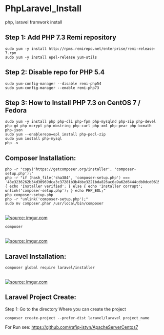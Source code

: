 # PhpLaravel_Install
php, laravel framwork install

Step 1: Add PHP 7.3 Remi repository
---------------------------------------

    sudo yum -y install http://rpms.remirepo.net/enterprise/remi-release-7.rpm 
    sudo yum -y install epel-release yum-utils


Step 2: Disable repo for PHP 5.4
------------------------------------

    sudo yum-config-manager --disable remi-php54
    sudo yum-config-manager --enable remi-php73

Step 3: How to Install PHP 7.3 on CentOS 7 / Fedora
-------------------------------------------------------

    sudo yum -y install php php-cli php-fpm php-mysqlnd php-zip php-devel php-gd php-mcrypt php-mbstring php-curl php-xml php-pear php-bcmath php-json
    sudo yum --enablerepo=epl install php-pecl-zip
    sudo yum install php-mysql
    php -v



Composer Installation:
-----------------------------
    php -r "copy('https://getcomposer.org/installer', 'composer-setup.php');"
    php -r "if (hash_file('sha384', 'composer-setup.php') === '48e3236262b34d30969dca3c37281b3b4bbe3221bda826ac6a9a62d6444cdb0dcd0615698a5cbe587c3f0fe57a54d8f5') { echo 'Installer verified'; } else { echo 'Installer corrupt'; unlink('composer-setup.php'); } echo PHP_EOL;"
    php composer-setup.php
    php -r "unlink('composer-setup.php');"
    sudo mv composer.phar /usr/local/bin/composer
</br>
<a href="https://imgur.com/ynwHvgJ"><img src="https://i.imgur.com/ynwHvgJ.png" title="source: imgur.com" /></a>

    composer
</br>
<a href="https://imgur.com/O0iwjeG"><img src="https://i.imgur.com/O0iwjeG.png" title="source: imgur.com" /></a>


Laravel Installation:
----------------------------

    composer global require laravel/installer

</br>
<a href="https://imgur.com/RGGW1eu"><img src="https://i.imgur.com/RGGW1eu.png" title="source: imgur.com" /></a>

Laravel Project Create:
-------------------------------------

Step 1: Go to the directory Where you can create the project

    composer create-project --prefer-dist laravel/laravel project_name

For Run see: https://github.com/rafiq-istvn/ApacheServerCentos7
